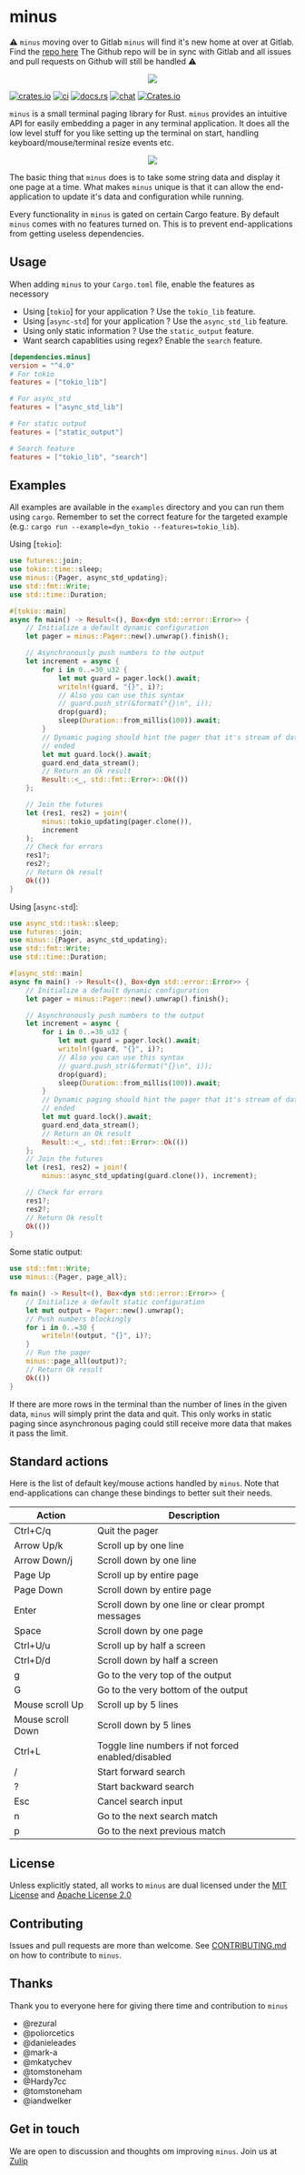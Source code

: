 # minus

:warning: `minus` moving over to Gitlab
`minus` will find it's new home at over at Gitlab. Find the [repo here](https://gitlab.com/arijit79/minus)
The Github repo will be in sync with Gitlab and all issues and pull requests on Github will still be handled :warning:

<p align="center">
    <img src="./minus.svg"/>
</p>

[![crates.io](https://img.shields.io/crates/v/minus?style=for-the-badge)](https://crates.io/crates/minus)
[![ci](https://img.shields.io/github/workflow/status/arijit79/minus/ci?label=CI&style=for-the-badge)](https://github.com/arijit79/minus/actions/workflows/ci.yml)
[![docs.rs](https://img.shields.io/docsrs/minus?label=docs.rs&style=for-the-badge)](https://docs.rs/minus)
[![chat](https://img.shields.io/badge/chat-on%20zulip-blue?style=for-the-badge)](https://minus.zulipchat.com/)
[![Crates.io](https://img.shields.io/crates/l/minus?style=for-the-badge)](https://github.com/arijit79/minus#license)

`minus` is a small terminal paging library for Rust. `minus` provides an intuitive API for easily embedding a pager in any terminal application. It does all the low level stuff for you like setting up the terminal on start, handling keyboard/mouse/terminal resize events etc.

<p align="center">
    <img src="./demo.png"/>
</p>

The basic thing that `minus` does is to take some string data and display it one page at a time. What makes `minus` unique is that it can allow the end-application to update it's data and configuration while running.

Every functionality in `minus` is gated on certain Cargo feature. By default `minus` comes with no features turned on. This is to prevent end-applications from getting useless dependencies.

## Usage
When adding `minus` to your `Cargo.toml` file, enable the features as necessory
* Using [`tokio`] for your application ? Use the `tokio_lib` feature.
* Using [`async-std`] for your application ? Use the `async_std_lib` feature.
* Using only static information ? Use the `static_output` feature.
* Want search capablities using regex? Enable the `search` feature.

```toml
[dependencies.minus]
version = "^4.0"
# For tokio
features = ["tokio_lib"]

# For async_std
features = ["async_std_lib"]

# For static output
features = ["static_output"]

# Search feature
features = ["tokio_lib", "search"]
```

## Examples
All examples are available in the `examples` directory and you can run them
using `cargo`. Remember to set the correct feature for the targeted example
(e.g.: `cargo run --example=dyn_tokio --features=tokio_lib`).

Using [`tokio`]:

```rust
use futures::join;
use tokio::time::sleep;
use minus::{Pager, async_std_updating};
use std::fmt::Write;
use std::time::Duration;

#[tokio::main]
async fn main() -> Result<(), Box<dyn std::error::Error>> {
    // Initialize a default dynamic configuration
    let pager = minus::Pager::new().unwrap().finish();

    // Asynchronously push numbers to the output
    let increment = async {
        for i in 0..=30_u32 {
            let mut guard = pager.lock().await;
            writeln!(guard, "{}", i)?;
            // Also you can use this syntax
            // guard.push_str(&format("{}\n", i));
            drop(guard);
            sleep(Duration::from_millis(100)).await;
        }
        // Dynamic paging should hint the pager that it's stream of data has
        // ended
        let mut guard.lock().await;
        guard.end_data_stream();
        // Return an Ok result
        Result::<_, std::fmt::Error>::Ok(())
    };

    // Join the futures
    let (res1, res2) = join!(
        minus::tokio_updating(pager.clone()),
        increment
    );
    // Check for errors
    res1?;
    res2?;
    // Return Ok result
    Ok(())
}
```

Using [`async-std`]:

```rust
use async_std::task::sleep;
use futures::join;
use minus::{Pager, async_std_updating};
use std::fmt::Write;
use std::time::Duration;

#[async_std::main]
async fn main() -> Result<(), Box<dyn std::error::Error>> {
    // Initialize a default dynamic configuration
    let pager = minus::Pager::new().unwrap().finish();

    // Asynchronously push numbers to the output
    let increment = async {
        for i in 0..=30_u32 {
            let mut guard = pager.lock().await;
            writeln!(guard, "{}", i)?;
            // Also you can use this syntax
            // guard.push_str(&format("{}\n", i));
            drop(guard);
            sleep(Duration::from_millis(100)).await;
        }
        // Dynamic paging should hint the pager that it's stream of data has
        // ended
        let mut guard.lock().await;
        guard.end_data_stream();
        // Return an Ok result
        Result::<_, std::fmt::Error>::Ok(())
    };
    // Join the futures
    let (res1, res2) = join!(
        minus::async_std_updating(guard.clone()), increment);

    // Check for errors
    res1?;
    res2?;
    // Return Ok result
    Ok(())
}
```

Some static output:

```rust
use std::fmt::Write;
use minus::{Pager, page_all};

fn main() -> Result<(), Box<dyn std::error::Error>> {
    // Initialize a default static configuration
    let mut output = Pager::new().unwrap();
    // Push numbers blockingly
    for i in 0..=30 {
        writeln!(output, "{}", i)?;
    }
    // Run the pager
    minus::page_all(output)?;
    // Return Ok result
    Ok(())
}
```

If there are more rows in the terminal than the number of lines in the given
data, `minus` will simply print the data and quit. This only works in static
paging since asynchronous paging could still receive more data that makes it 
pass the limit.

## Standard actions
Here is the list of default key/mouse actions handled by `minus`. Note that end-applications can change these bindings to better suit their needs.

| Action            | Description                                        |
| ----------        | -------------                                      |
| Ctrl+C/q          | Quit the pager                                     |
| Arrow Up/k        | Scroll up by one line                              |
| Arrow Down/j      | Scroll down by one line                            |
| Page Up           | Scroll up by entire page                           |
| Page Down         | Scroll down by entire page                         |
| Enter             | Scroll down by one line or clear prompt messages   |
| Space             | Scroll down by one page                            |
| Ctrl+U/u          | Scroll up by half a screen                         |
| Ctrl+D/d          | Scroll down by half a screen                       |
| g                 | Go to the very top of the output                   |
| G                 | Go to the very bottom of the output                |
| Mouse scroll Up   | Scroll up by 5 lines                               |
| Mouse scroll Down | Scroll down by 5 lines                             |
| Ctrl+L            | Toggle line numbers if not forced enabled/disabled |
| /                 | Start forward search                               |
| ?                 | Start backward search                              |
| Esc               | Cancel search input                                |
| n                 | Go to the next search match                        |
| p                 | Go to the next previous match                      |

## License
Unless explicitly stated, all works to `minus` are dual licensed under the
[MIT License](./LICENSE-MIT) and [Apache License 2.0](./LICENSE-APACHE)

## Contributing
Issues and pull requests are more than welcome.
See [CONTRIBUTING.md](CONTRIBUTING.md) on how to contribute to `minus`.

## Thanks
Thank you to everyone here for giving there time and contribution to `minus`
* @rezural
* @poliorcetics
* @danieleades
* @mark-a
* @mkatychev
* @tomstoneham
* @Hardy7cc
* @tomstoneham
* @iandwelker

## Get in touch
We are open to discussion and thoughts om improving `minus`. Join us at
[Zulip](https://minus.zulipchat.com)
